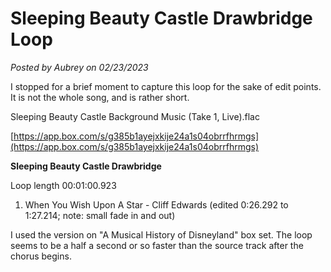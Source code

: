 # Sleeping Beauty Castle Drawbridge Loop

*Posted by Aubrey on 02/23/2023*

I stopped for a brief moment to capture this loop for the sake of edit points. It is not the whole song, and is rather short.

Sleeping Beauty Castle Background Music (Take 1, Live).flac

[https://app.box.com/s/g385b1ayejxkije24a1s04obrrfhrmgs](https://app.box.com/s/g385b1ayejxkije24a1s04obrrfhrmgs)

**Sleeping Beauty Castle Drawbridge**

Loop length 00:01:00.923

1. When You Wish Upon A Star - Cliff Edwards (edited 0:26.292 to 1:27.214; note: small fade in and out)

I used the version on "A Musical History of Disneyland" box set. The loop seems to be a half a second or so faster than the source track after the chorus begins.